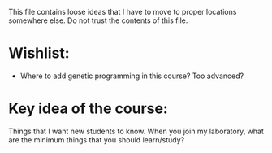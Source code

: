 This file contains loose ideas that I have to move to proper locations
somewhere else. Do not trust the contents of this file.

# Wishlist:
- Where to add genetic programming in this course? Too advanced?

# Key idea of the course:
Things that I want new students to know. When you join my laboratory,
what are the minimum things that you should learn/study?
